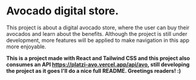 # Avocado digital store.
This project is about a digital avocado store, where the user can buy their avocados and learn about the benefits. Although the project is still under development, more features will be applied to make navigation in this app more enjoyable.

**This is a project made with React and Tailwind CSS and this project also consumes an API https://platzi-avo.vercel.app/api/avo, still developing the project as it goes I'll do a nice full README. Greetings readers! :)**